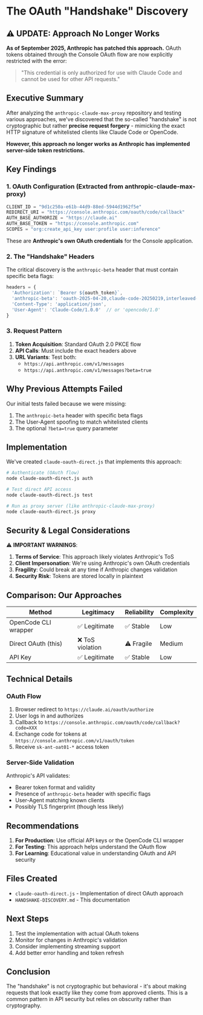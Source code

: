 # The OAuth "Handshake" Discovery

## ⚠️ UPDATE: Approach No Longer Works

**As of September 2025, Anthropic has patched this approach.** OAuth tokens obtained through the Console OAuth flow are now explicitly restricted with the error:

> "This credential is only authorized for use with Claude Code and cannot be used for other API requests."

## Executive Summary

After analyzing the `anthropic-claude-max-proxy` repository and testing various approaches, we've discovered that the so-called "handshake" is not cryptographic but rather **precise request forgery** - mimicking the exact HTTP signature of whitelisted clients like Claude Code or OpenCode.

**However, this approach no longer works as Anthropic has implemented server-side token restrictions.**

## Key Findings

### 1. OAuth Configuration (Extracted from anthropic-claude-max-proxy)

```python
CLIENT_ID = "9d1c250a-e61b-44d9-88ed-5944d1962f5e"
REDIRECT_URI = "https://console.anthropic.com/oauth/code/callback"
AUTH_BASE_AUTHORIZE = "https://claude.ai"
AUTH_BASE_TOKEN = "https://console.anthropic.com"
SCOPES = "org:create_api_key user:profile user:inference"
```

These are **Anthropic's own OAuth credentials** for the Console application.

### 2. The "Handshake" Headers

The critical discovery is the `anthropic-beta` header that must contain specific beta flags:

```javascript
headers = {
  'Authorization': `Bearer ${oauth_token}`,
  'anthropic-beta': 'oauth-2025-04-20,claude-code-20250219,interleaved-thinking-2025-05-14,fine-grained-tool-streaming-2025-05-14',
  'Content-Type': 'application/json',
  'User-Agent': 'Claude-Code/1.0.0'  // or 'opencode/1.0'
}
```

### 3. Request Pattern

1. **Token Acquisition**: Standard OAuth 2.0 PKCE flow
2. **API Calls**: Must include the exact headers above
3. **URL Variants**: Test both:
   - `https://api.anthropic.com/v1/messages`
   - `https://api.anthropic.com/v1/messages?beta=true`

## Why Previous Attempts Failed

Our initial tests failed because we were missing:
1. The `anthropic-beta` header with specific beta flags
2. The User-Agent spoofing to match whitelisted clients
3. The optional `?beta=true` query parameter

## Implementation

We've created `claude-oauth-direct.js` that implements this approach:

```bash
# Authenticate (OAuth flow)
node claude-oauth-direct.js auth

# Test direct API access
node claude-oauth-direct.js test

# Run as proxy server (like anthropic-claude-max-proxy)
node claude-oauth-direct.js proxy
```

## Security & Legal Considerations

⚠️ **IMPORTANT WARNINGS**:

1. **Terms of Service**: This approach likely violates Anthropic's ToS
2. **Client Impersonation**: We're using Anthropic's own OAuth credentials
3. **Fragility**: Could break at any time if Anthropic changes validation
4. **Security Risk**: Tokens are stored locally in plaintext

## Comparison: Our Approaches

| Method | Legitimacy | Reliability | Complexity |
|--------|------------|-------------|------------|
| OpenCode CLI wrapper | ✅ Legitimate | ✅ Stable | Low |
| Direct OAuth (this) | ❌ ToS violation | ⚠️ Fragile | Medium |
| API Key | ✅ Legitimate | ✅ Stable | Low |

## Technical Details

### OAuth Flow
1. Browser redirect to `https://claude.ai/oauth/authorize`
2. User logs in and authorizes
3. Callback to `https://console.anthropic.com/oauth/code/callback?code=XXX`
4. Exchange code for tokens at `https://console.anthropic.com/v1/oauth/token`
5. Receive `sk-ant-oat01-*` access token

### Server-Side Validation
Anthropic's API validates:
- Bearer token format and validity
- Presence of `anthropic-beta` header with specific flags
- User-Agent matching known clients
- Possibly TLS fingerprint (though less likely)

## Recommendations

1. **For Production**: Use official API keys or the OpenCode CLI wrapper
2. **For Testing**: This approach helps understand the OAuth flow
3. **For Learning**: Educational value in understanding OAuth and API security

## Files Created

- `claude-oauth-direct.js` - Implementation of direct OAuth approach
- `HANDSHAKE-DISCOVERY.md` - This documentation

## Next Steps

1. Test the implementation with actual OAuth tokens
2. Monitor for changes in Anthropic's validation
3. Consider implementing streaming support
4. Add better error handling and token refresh

## Conclusion

The "handshake" is not cryptographic but behavioral - it's about making requests that look exactly like they come from approved clients. This is a common pattern in API security but relies on obscurity rather than cryptography.